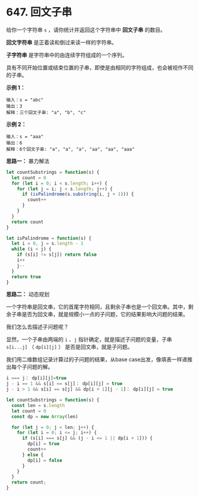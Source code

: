 # 647. 回文子串

给你一个字符串 `s` ，请你统计并返回这个字符串中 **回文子串** 的数目。

**回文字符串** 是正着读和倒过来读一样的字符串。

**子字符串** 是字符串中的由连续字符组成的一个序列。

具有不同开始位置或结束位置的子串，即使是由相同的字符组成，也会被视作不同的子串。


**示例 1：**
```
输入：s = "abc"
输出：3
解释：三个回文子串: "a", "b", "c"
```
**示例 2：**
```
输入：s = "aaa"
输出：6
解释：6个回文子串: "a", "a", "a", "aa", "aa", "aaa"
```

**思路一：**
暴力解法

```js
let countSubstrings = function(s) {
  let count = 0
  for (let i = 0; i < s.length; i++) {
    for (let j = i; j < s.length; j++) {
      if (isPalindrome(s.substring(i, j + 1))) {
        count++
      }
    }
  }
  return count
}

let isPalindrome = function(s) {
  let i = 0, j = s.length - 1
  while (i < j) {
    if (s[i] != s[j]) return false
    i++
    j--
  }
  return true
}
```

**思路二：**
动态规划

一个字符串是回文串，它的首尾字符相同，且剩余子串也是一个回文串。其中，剩余子串是否为回文串，就是规模小一点的子问题，它的结果影响大问题的结果。

我们怎么去描述子问题呢？

显然，一个子串由两端的 `i` 、`j` 指针确定，就是描述子问题的变量，子串 `s[i...j]` （ `dp[i][j]` ） 是否是回文串，就是子问题。

我们用二维数组记录计算过的子问题的结果，从base case出发，像填表一样递推出每个子问题的解。

```js
i === j： dp[i][j]=true
j - i == 1 && s[i] == s[j]： dp[i][j] = true
j - i > 1 && s[i] == s[j] && dp[i + 1][j - 1]： dp[i][j] = true
```

```js
let countSubstrings = function(s) {
  const len = s.length
  let count = 0
  const dp = new Array(len)

  for (let j = 0; j < len; j++) {
    for (let i = 0; i <= j; i++) {
      if (s[i] === s[j] && (j - i <= 1 || dp[i + 1])) {
        dp[i] = true
        count++
      } else {
        dp[i] = false
      }
    }
  }
  return count;
}
```